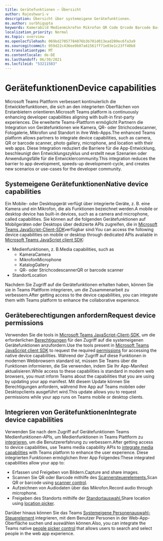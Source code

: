 ```yaml
---
title: Gerätefunktionen – Übersicht
author: Rajeshwari-v
description: Übersicht über systemeigene Gerätefunktionen.
ms.author: surbhigupta
keywords: Kamerabild Medienmikrofon Mikrofon QR Code Qrcode Barcode Barcode Scan Location Map Capabilities native Geräteberechtigungen
localization_priority: Normal
ms.topic: overview
ms.openlocfilehash: 069bd27057784076b3b701d013ead209ec6fa3a9
ms.sourcegitcommit: 059d22c436ee9b07a61561ff71e03e1c23ff40b8
ms.translationtype: MT
ms.contentlocale: de-DE
ms.lasthandoff: 06/30/2021
ms.locfileid: "53211583"
---
```

# <a name="device-capabilities"></a><span data-ttu-id="6cf30-104">Gerätefunktionen</span><span class="sxs-lookup"><span data-stu-id="6cf30-104">Device capabilities</span></span>

<span data-ttu-id="6cf30-105">Microsoft Teams Plattform verbessert kontinuierlich die Entwicklerfunktionen, die sich an den integrierten Oberflächen von Erstanbietern orientieren.</span><span class="sxs-lookup"><span data-stu-id="6cf30-105">Microsoft Teams platform is continuously enhancing developer capabilities aligning with built-in first-party experiences.</span></span> <span data-ttu-id="6cf30-106">Die erweiterte Teams-Plattform ermöglicht Partnern die Integration von Gerätefunktionen wie Kamera, QR- oder Strichcodescanner, Fotogalerie, Mikrofon und Standort in ihre Web-Apps.</span><span class="sxs-lookup"><span data-stu-id="6cf30-106">The enhanced Teams platform allows partners to integrate device capabilities, such as camera, QR or barcode scanner, photo gallery, microphone, and location with their web apps.</span></span> <span data-ttu-id="6cf30-107">Diese Integration reduziert die Barriere für die App-Entwicklung, beschleunigt den Entwicklungszyklus und erstellt neue Szenarien oder Anwendungsfälle für die Entwicklercommunity.</span><span class="sxs-lookup"><span data-stu-id="6cf30-107">This integration reduces the barrier to app development, speeds-up development-cycle, and creates new scenarios or use-cases for the developer community.</span></span>

## <a name="native-device-capabilities"></a><span data-ttu-id="6cf30-108">Systemeigene Gerätefunktionen</span><span class="sxs-lookup"><span data-stu-id="6cf30-108">Native device capabilities</span></span>

<span data-ttu-id="6cf30-109">Ein Mobile- oder Desktopgerät verfügt über integrierte Geräte, z. B. eine Kamera und ein Mikrofon, die als Funktionen bezeichnet werden.</span><span class="sxs-lookup"><span data-stu-id="6cf30-109">A mobile or desktop device has built-in devices, such as a camera and microphone, called capabilities.</span></span> <span data-ttu-id="6cf30-110">Sie können auf die folgenden Gerätefunktionen auf Mobilgeräten oder Desktops über dedizierte APIs zugreifen, die in [Microsoft Teams JavaScript-Client-SDK](/javascript/api/overview/msteams-client?view=msteams-client-js-latest&preserve-view=true)verfügbar sind:</span><span class="sxs-lookup"><span data-stu-id="6cf30-110">You can access the following device capabilities on mobile or desktop through dedicated APIs available in [Microsoft Teams JavaScript client SDK](/javascript/api/overview/msteams-client?view=msteams-client-js-latest&preserve-view=true):</span></span>
* <span data-ttu-id="6cf30-111">Medienfunktionen, z. B.</span><span class="sxs-lookup"><span data-stu-id="6cf30-111">Media capabilities, such as</span></span>
    * <span data-ttu-id="6cf30-112">Kamera</span><span class="sxs-lookup"><span data-stu-id="6cf30-112">Camera</span></span>
    * <span data-ttu-id="6cf30-113">Mikrofon</span><span class="sxs-lookup"><span data-stu-id="6cf30-113">Microphone</span></span>
    * <span data-ttu-id="6cf30-114">Katalog</span><span class="sxs-lookup"><span data-stu-id="6cf30-114">Gallery</span></span>
    * <span data-ttu-id="6cf30-115">QR- oder Strichcodescanner</span><span class="sxs-lookup"><span data-stu-id="6cf30-115">QR or barcode scanner</span></span>
* <span data-ttu-id="6cf30-116">Standort</span><span class="sxs-lookup"><span data-stu-id="6cf30-116">Location</span></span>

<span data-ttu-id="6cf30-117">Nachdem Sie Zugriff auf die Gerätefunktionen erhalten haben, können Sie sie in Teams Plattform integrieren, um die Zusammenarbeit zu verbessern.</span><span class="sxs-lookup"><span data-stu-id="6cf30-117">After getting access to the device capabilities, you can integrate them with Teams platform to enhance the collaborative experience.</span></span> 

## <a name="request-device-permissions"></a><span data-ttu-id="6cf30-118">Geräteberechtigungen anfordern</span><span class="sxs-lookup"><span data-stu-id="6cf30-118">Request device permissions</span></span>

<span data-ttu-id="6cf30-119">Verwenden Sie die tools in [Microsoft Teams JavaScript-Client-SDK,](/javascript/api/overview/msteams-client?view=msteams-client-js-latest&preserve-view=true) um die erforderlichen [Berechtigungen](native-device-permissions.md) für den Zugriff auf die systemeigenen Gerätefunktionen anzufordern.</span><span class="sxs-lookup"><span data-stu-id="6cf30-119">Use the tools present in [Microsoft Teams JavaScript client SDK](/javascript/api/overview/msteams-client?view=msteams-client-js-latest&preserve-view=true) to request the required  [permissions](native-device-permissions.md) for accessing the native device capabilities.</span></span> <span data-ttu-id="6cf30-120">Während der Zugriff auf diese Funktionen in modernen Webbrowsern standard ist, müssen Sie Teams über die Funktionen informieren, die Sie verwenden, indem Sie Ihr App-Manifest aktualisieren.</span><span class="sxs-lookup"><span data-stu-id="6cf30-120">While access to these capabilities is standard in modern web browsers, you must inform Teams about the capabilities that you are using by updating your app manifest.</span></span> <span data-ttu-id="6cf30-121">Mit diesem Update können Sie Berechtigungen anfordern, während Ihre App auf Teams mobilen oder Desktopclients ausgeführt wird.</span><span class="sxs-lookup"><span data-stu-id="6cf30-121">This update allows you to request permissions while your app runs on Teams mobile or desktop clients.</span></span>
 
 ## <a name="integrate-device-capabilities"></a><span data-ttu-id="6cf30-122">Integrieren von Gerätefunktionen</span><span class="sxs-lookup"><span data-stu-id="6cf30-122">Integrate device capabilities</span></span>

<span data-ttu-id="6cf30-123">Verwenden Sie nach dem Zugriff auf Gerätefunktionen Teams Medienfunktionen-APIs, um Medienfunktionen in Teams Plattform zu [integrieren,](mobile-camera-image-permissions.md) um die Benutzererfahrung zu verbessern.</span><span class="sxs-lookup"><span data-stu-id="6cf30-123">After getting access to device capabilities, use Teams media capability APIs to [integrate media capabilities](mobile-camera-image-permissions.md) with Teams platform to enhance the user experience.</span></span> <span data-ttu-id="6cf30-124">Diese integrierten Funktionen ermöglichen Ihrer App Folgendes:</span><span class="sxs-lookup"><span data-stu-id="6cf30-124">These integrated capabilities allow your app to:</span></span>

* <span data-ttu-id="6cf30-125">Erfassen und Freigeben von Bildern.</span><span class="sxs-lookup"><span data-stu-id="6cf30-125">Capture and share images.</span></span>
* <span data-ttu-id="6cf30-126">Scannen Sie QR oder Barcode mithilfe des [Scannersteuerelements.](qr-barcode-scanner-capability.md)</span><span class="sxs-lookup"><span data-stu-id="6cf30-126">Scan QR or barcode using [scanner control](qr-barcode-scanner-capability.md).</span></span>
* <span data-ttu-id="6cf30-127">Aufzeichnen von Audiodaten über das Mikrofon.</span><span class="sxs-lookup"><span data-stu-id="6cf30-127">Record audio through microphone.</span></span>
* <span data-ttu-id="6cf30-128">Freigeben des Standorts mithilfe der [Standortauswahl.](location-capability.md)</span><span class="sxs-lookup"><span data-stu-id="6cf30-128">Share location using [location picker](location-capability.md).</span></span>

<span data-ttu-id="6cf30-129">Darüber hinaus können Sie das Teams [Systemeigene Personenauswahl-Steuerelement](people-picker-capability.md) integrieren, mit dem Benutzer Personen in der Web-App-Oberfläche suchen und auswählen können.</span><span class="sxs-lookup"><span data-stu-id="6cf30-129">Also, you can integrate the Teams native [people picker control](people-picker-capability.md) that allows users to search and select people in the web app experience.</span></span>
